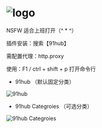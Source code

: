 # ![logo](https://i.loli.net/2019/03/24/5c97294e13076.png)
NSFW 适合上班打开（^ * ^）

插件安装：搜索【91hub】

需配置代理：http.proxy

使用：F1 / ctrl + shift + p 打开命令行
 *   91hub （默认固定分类）

 ![91hub](https://i.loli.net/2019/03/23/5c95187e2760e.png)
 *  91hub Categroies （可选分类）

 ![91hub Categroies](https://i.loli.net/2019/03/23/5c9519a634bb8.png)